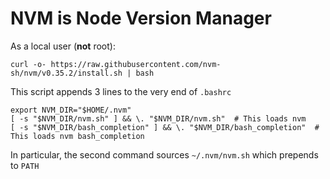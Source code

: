 NVM is Node Version Manager
===========================

As a local user (__not__ root):

    curl -o- https://raw.githubusercontent.com/nvm-sh/nvm/v0.35.2/install.sh | bash

This script appends 3 lines to the very end of `.bashrc`

    export NVM_DIR="$HOME/.nvm"
    [ -s "$NVM_DIR/nvm.sh" ] && \. "$NVM_DIR/nvm.sh"  # This loads nvm
    [ -s "$NVM_DIR/bash_completion" ] && \. "$NVM_DIR/bash_completion"  # This loads nvm bash_completion


In particular, the second command sources `~/.nvm/nvm.sh` which prepends to `PATH`



